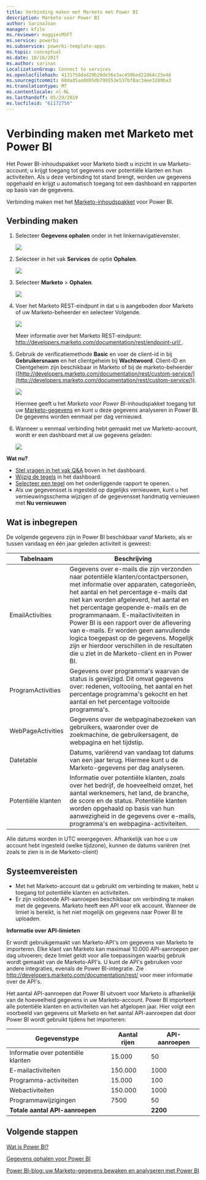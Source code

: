 ```yaml
---
title: Verbinding maken met Marketo met Power BI
description: Marketo voor Power BI
author: SarinaJoan
manager: kfile
ms.reviewer: maggiesMSFT
ms.service: powerbi
ms.subservice: powerbi-template-apps
ms.topic: conceptual
ms.date: 10/16/2017
ms.author: sarinas
LocalizationGroup: Connect to services
ms.openlocfilehash: 4131758dad29b28de56e3ac450bed22d64c25e46
ms.sourcegitcommit: 60dad5aa0d85db790553e537bf8ac34ee3289ba3
ms.translationtype: MT
ms.contentlocale: nl-NL
ms.lasthandoff: 05/29/2019
ms.locfileid: "61172750"
---
```

# <a name="connect-to-marketo-with-power-bi"></a>Verbinding maken met Marketo met Power BI
Het Power BI-inhoudspakket voor Marketo biedt u inzicht in uw Marketo-account; u krijgt toegang tot gegevens over potentiële klanten en hun activiteiten. Als u deze verbinding tot stand brengt, worden uw gegevens opgehaald en krijgt u automatisch toegang tot een dashboard en rapporten op basis van de gegevens.

Verbinding maken met het [Marketo-inhoudspakket](https://app.powerbi.com/getdata/services/marketo) voor Power BI.

## <a name="how-to-connect"></a>Verbinding maken
1. Selecteer **Gegevens ophalen** onder in het linkernavigatievenster.
   
   ![](media/service-connect-to-marketo/pbi_getdata.png)
2. Selecteer in het vak **Services** de optie **Ophalen**.
   
   ![](media/service-connect-to-marketo/pbi_getservices.png) 
3. Selecteer **Marketo** \> **Ophalen**.
   
   ![](media/service-connect-to-marketo/marketo.png)
4. Voer het Marketo REST-eindpunt in dat u is aangeboden door Marketo of uw Marketo-beheerder en selecteer Volgende.
   
   ![](media/service-connect-to-marketo/pbi_marketoconnect.png)
   
   Meer informatie over het Marketo REST-eindpunt: [http://developers.marketo.com/documentation/rest/endpoint-url/ ](http://developers.marketo.com/documentation/rest/endpoint-url/).
5. Gebruik de verificatiemethode **Basic** en voer de client-id in bij **Gebruikersnaam** en het clientgeheim bij **Wachtwoord**. Client-ID en Clientgeheim zijn beschikbaar in Marketo of bij de marketo-beheerder ([http://developers.marketo.com/documentation/rest/custom-service/](http://developers.marketo.com/documentation/rest/custom-service/)). 
   
   ![](media/service-connect-to-marketo/pbi_marketosignin.png)
   
   Hiermee geeft u het *Marketo voor Power BI*-inhoudspakket toegang tot uw [Marketo-gegevens](https://powerbi.microsoft.com/integrations/marketo) en kunt u deze gegevens analyseren in Power BI. De gegevens worden eenmaal per dag vernieuwd.
6. Wanneer u eenmaal verbinding hebt gemaakt met uw Marketo-account, wordt er een dashboard met al uw gegevens geladen:
   
   ![](media/service-connect-to-marketo/pbi_marketodash.png)

**Wat nu?**

* [Stel vragen in het vak Q&A](consumer/end-user-q-and-a.md) boven in het dashboard.
* [Wijzig de tegels](service-dashboard-edit-tile.md) in het dashboard.
* [Selecteer een tegel](consumer/end-user-tiles.md) om het onderliggende rapport te openen.
* Als uw gegevensset is ingesteld op dagelijks vernieuwen, kunt u het vernieuwingsschema wijzigen of de gegevensset handmatig vernieuwen met **Nu vernieuwen**

## <a name="whats-included"></a>Wat is inbegrepen
De volgende gegevens zijn in Power BI beschikbaar vanaf Marketo, als er tussen vandaag en één jaar geleden activiteit is geweest:

| Tabelnaam | Beschrijving |
| --- | --- |
| EmailActivities |Gegevens over e-mails die zijn verzonden naar potentiële klanten/contactpersonen, met informatie over apparaten, categorieën, het aantal en het percentage e-mails dat niet kan worden afgeleverd, het aantal en het percentage geopende e-mails en de programmanaam. E-mailactiviteiten in Power BI is een rapport over de aflevering van e-mails. Er worden geen aanvullende logica toegepast op de gegevens. Mogelijk zijn er hierdoor verschillen in de resultaten die u ziet in de Marketo-client en in Power BI. |
| ProgramActivities |Gegevens over programma's waarvan de status is gewijzigd. Dit omvat gegevens over: redenen, voltooiing, het aantal en het percentage programma's gekocht en het aantal en het percentage voltooide programma's. |
| WebPageActivities |Gegevens over de webpaginabezoeken van gebruikers, waaronder over de zoekmachine, de gebruikersagent, de webpagina en het tijdstip. |
| Datetable |Datums, variërend van vandaag tot datums van een jaar terug.  Hiermee kunt u de Marketo-gegevens per dag analyseren. |
| Potentiële klanten |Informatie over potentiële klanten, zoals over het bedrijf, de hoeveelheid omzet, het aantal werknemers, het land, de branche, de score en de status. Potentiële klanten worden opgehaald op basis van hun aanwezigheid in de gegevens over e-mails, programma's en webpagina-activiteiten. |

Alle datums worden in UTC weergegeven. Afhankelijk van hoe u uw account hebt ingesteld (welke tijdzone), kunnen de datums variëren (net zoals te zien is in de Marketo-client)

## <a name="system-requirements"></a>Systeemvereisten
* Met het Marketo-account dat u gebruikt om verbinding te maken, hebt u toegang tot potentiële klanten en activiteiten.
* Er zijn voldoende API-aanroepen beschikbaar om verbinding te maken met de gegevens.  Marketo heeft een API voor elk account.  Wanneer de limiet is bereikt, is het niet mogelijk om gegevens naar Power BI te uploaden. 

**Informatie over API-limieten**

Er wordt gebruikgemaakt van Marketo-API's om gegevens van Marketo te importeren. Elke klant van Marketo kan maximaal 10.000 API-aanroepen per dag uitvoeren; deze limiet geldt voor alle toepassingen waarbij gebruik wordt gemaakt van de Marketo-API's. U kunt de API's gebruiken voor andere integraties, evenals de Power BI-integratie. Zie <http://developers.marketo.com/documentation/rest/> voor meer informatie over de API's.

Het aantal API-aanroepen dat Power BI uitvoert voor Marketo is afhankelijk van de hoeveelheid gegevens in uw Marketo-account. Power BI importeert alle potentiële klanten en activiteiten van het afgelopen jaar. Hier volgt een voorbeeld van gegevens uit Marketo en het aantal API-aanroepen dat door Power BI wordt gebruikt tijdens het importeren:  

| Gegevenstype | Aantal rijen | API-aanroepen |
| --- | --- | --- |
| Informatie over potentiële klanten |15.000 |50 |
| E-mailactiviteiten |150.000 |1000 |
| Programma-activiteiten |15.000 |100 |
| Webactiviteiten |150.000 |1000 |
| Programmawijzigingen |7500 |50 |
| **Totale aantal API-aanroepen** | |**2200** |

## <a name="next-steps"></a>Volgende stappen
[Wat is Power BI?](power-bi-overview.md)

[Gegevens ophalen voor Power BI](service-get-data.md)

[Power BI-blog: uw Marketo-gegevens bewaken en analyseren met Power BI](http://blogs.msdn.com/b/powerbi/archive/2015/03/19/monitor-and-analyze-your-marketo-data-with-power-bi.aspx)

